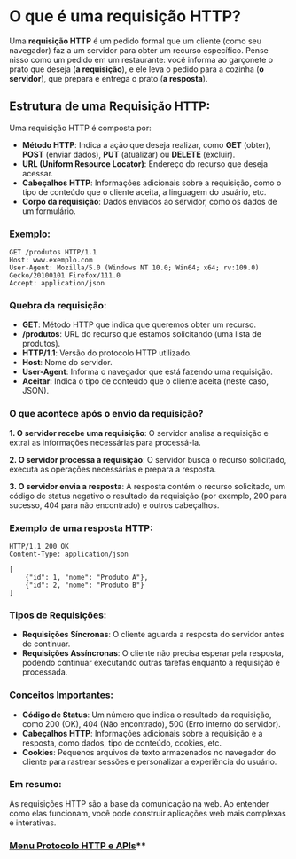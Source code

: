 # O que é uma requisição HTTP?

Uma **requisição HTTP** é um pedido formal que um cliente (como seu navegador) faz a um servidor para obter um recurso específico. Pense nisso como um pedido em um restaurante: você informa ao garçonete o prato que deseja (**a requisição**), e ele leva o pedido para a cozinha (**o servidor**), que prepara e entrega o prato (**a resposta**).

## Estrutura de uma Requisição HTTP:

Uma requisição HTTP é composta por:

- **Método HTTP**: Indica a ação que deseja realizar, como **GET** (obter), **POST** (enviar dados), **PUT** (atualizar) ou **DELETE** (excluir).
- **URL (Uniform Resource Locator)**: Endereço do recurso que deseja acessar.
- **Cabeçalhos HTTP**: Informações adicionais sobre a requisição, como o tipo de conteúdo que o cliente aceita, a linguagem do usuário, etc.
- **Corpo da requisição**: Dados enviados ao servidor, como os dados de um formulário.

### Exemplo:

```
GET /produtos HTTP/1.1
Host: www.exemplo.com
User-Agent: Mozilla/5.0 (Windows NT 10.0; Win64; x64; rv:109.0) Gecko/20100101 Firefox/111.0
Accept: application/json
```

### Quebra da requisição:

- **GET**: Método HTTP que indica que queremos obter um recurso.
- **/produtos**: URL do recurso que estamos solicitando (uma lista de produtos).
- **HTTP/1.1**: Versão do protocolo HTTP utilizado.
- **Host**: Nome do servidor.
- **User-Agent**: Informa o navegador que está fazendo uma requisição.
- **Aceitar**: Indica o tipo de conteúdo que o cliente aceita (neste caso, JSON).

### O que acontece após o envio da requisição?

**1. O servidor recebe uma requisição**: O servidor analisa a requisição e extrai as informações necessárias para processá-la.

**2. O servidor processa a requisição**: O servidor busca o recurso solicitado, executa as operações necessárias e prepara a resposta.

**3. O servidor envia a resposta**: A resposta contém o recurso solicitado, um código de status negativo o resultado da requisição (por exemplo, 200 para sucesso, 404 para não encontrado) e outros cabeçalhos.

### Exemplo de uma resposta HTTP:

```
HTTP/1.1 200 OK
Content-Type: application/json

[
    {"id": 1, "nome": "Produto A"},
    {"id": 2, "nome": "Produto B"}
]
```

### Tipos de Requisições:

- **Requisições Síncronas**: O cliente aguarda a resposta do servidor antes de continuar.
- **Requisições Assíncronas**: O cliente não precisa esperar pela resposta, podendo continuar executando outras tarefas enquanto a requisição é processada.

### Conceitos Importantes:

- **Código de Status**: Um número que indica o resultado da requisição, como 200 (OK), 404 (Não encontrado), 500 (Erro interno do servidor).
- **Cabeçalhos HTTP**: Informações adicionais sobre a requisição e a resposta, como dados, tipo de conteúdo, cookies, etc.
- **Cookies**: Pequenos arquivos de texto armazenados no navegador do cliente para rastrear sessões e personalizar a experiência do usuário.

### Em resumo:

As requisições HTTP são a base da comunicação na web. Ao entender como elas funcionam, você pode construir aplicações web mais complexas e interativas.

### [Menu Protocolo HTTP e APIs](../menu.md)**